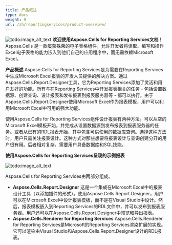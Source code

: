 ```yaml
---
title: 产品概述
type: docs
weight: 9
url: /zh/reportingservices/product-overview/
---
```




![todo:image_alt_text](product-overview_1.png)
**欢迎使用Aspose.Cells for Reporting Services文档！**
Aspose.Cells 是一款屡获殊荣的电子表格组件，允许开发者将读取、编写和操作Excel电子表格的能力嵌入到他们自己的应用程序中，而无需依赖Microsoft Excel。


**产品概述**
Aspose.Cells for Reporting Services是为需要在Reporting Services中生成Microsoft Excel报表的开发人员提供的解决方案。通过Aspose.Cells.Report.Designer工具，它为Reporting Services添加了灵活和用户友好的功能。所有与在Reporting Services中开发报表相关的任务 - 包括设置数据源、创建查询、设计报表和发布报表到报表服务器等 - 都可以执行。由于Aspose.Cells.Report.Designer使用Microsoft Excel作为报表模板，用户可以利用Microsoft Excel中可用的强大功能。

使用Aspose.Cells for Reporting Services组件设计报表有两种方法。可以从空的Microsoft Excel模板开始，并完成从设置数据源到发布报表到报表服务器的任务。或者从已有的RDL报表开始，其中包含可供使用的数据库查询。选择这种方法时，用户只需关注报表设计。这种方式对那些想要将报表设计与查询创建分开的用户很有用。后者相对复杂，需要用户具备数据库和SQL技能。

**使用Aspose.Cells for Reporting Services呈现的示例报表** 

![todo:image_alt_text](product-overview_2.png)

Aspose.Cells for Reporting Services由两部分组成。
- **Aspose.Cells.Report.Designer**
这是一个集成在Microsoft Excel中的报表设计工具（以添加插件的形式）。使用Aspose.Cells.Report.Designer，用户可以在Microsoft Excel中设计报表模板，而不是在Visual Studio中设计。然后，报表模板嵌入到Reporting Services的RDL文件中，并可以发布到报表服务器。用户还可以在Aspose.Cells.Report.Designer中预览和导出报表。
- **Aspose.Cells.Renderer for Reporting Services**
Aspose.Cells.Renderer for Reporting Services是Microsoft的Reporting Services渲染扩展的实现。它可以渲染由Visual Studio和Aspose.Cells.Report.Designer设计的RDL报表。
